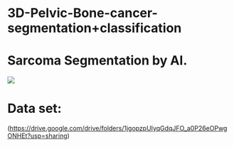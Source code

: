 # 3D-Pelvic-Bone-cancer-segmentation+classification

# Sarcoma Segmentation by AI.
![](https://github.com/basharbme/3D-Pelvic-Bone-cancer-classification/blob/main/33333.PNG)

# Data set:
(https://drive.google.com/drive/folders/1jgopzpUIyqGdqJFO_a0P26eOPwgONHEt?usp=sharing)
